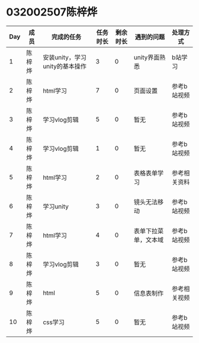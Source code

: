  
 # 032002507陈梓烨
 |Day|成员   |完成的任务           |任务时长|剩余时长|遇到的问题              |处理方式          |
 |--|-------|---------------------|--------|--------|------------------------|------------------|
 |1 | 陈梓烨 | 安装unity，学习unity的基本操作 | 3      | 0      | unity界面熟悉 | b站学习 |
 |2 | 陈梓烨 | html学习 | 7      | 0      |   页面设置    | 参考b站视频         |
 |3 | 陈梓烨 | 学习vlog剪辑   | 5      | 0      | 暂无  | 参考b站视频     |
 |4 | 陈梓烨 | 学习vlog剪辑  | 1      | 0      | 暂无     | 参考b站视频     |
 |5 | 陈梓烨 | html学习    | 2      | 0      | 表格表单学习 | 参考相关资料     |
 |6 | 陈梓烨 | 学习unity    | 3      | 0      | 镜头无法移动           | 参考b站视频         |
 |7 | 陈梓烨 | html学习 | 4      | 0      |  表单下拉菜单，文本域      | 参考b站视频   |
 |8 | 陈梓烨 | 学习vlog剪辑    | 3      | 0      | 暂无            | 参考b站视频   |
 |9 | 陈梓烨 | html   | 5      | 0    | 信息表制作     | 参考相关视频     |
 |10| 陈梓烨  | css学习    | 5      | 0      | 暂无     | 参考b站视频   |
